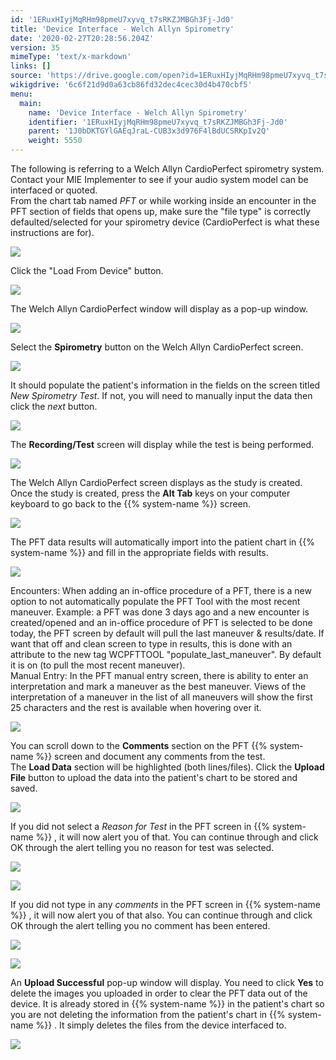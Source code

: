 ```yaml
---
id: '1ERuxHIyjMqRHm98pmeU7xyvq_t7sRKZJMBGh3Fj-Jd0'
title: 'Device Interface - Welch Allyn Spirometry'
date: '2020-02-27T20:28:56.204Z'
version: 35
mimeType: 'text/x-markdown'
links: []
source: 'https://drive.google.com/open?id=1ERuxHIyjMqRHm98pmeU7xyvq_t7sRKZJMBGh3Fj-Jd0'
wikigdrive: '6c6f21d9d0a63cb86fd32dec4cec30d4b470cbf5'
menu:
  main:
    name: 'Device Interface - Welch Allyn Spirometry'
    identifier: '1ERuxHIyjMqRHm98pmeU7xyvq_t7sRKZJMBGh3Fj-Jd0'
    parent: '1J0bDKTGYlGAEqJraL-CUB3x3d976F4lBdUCSRKpIv2Q'
    weight: 5550
---
```

The following is referring to a Welch Allyn CardioPerfect spirometry system. Contact your MIE Implementer to see if your audio system model can be interfaced or quoted.  
From the chart tab named *PFT* or while working inside an encounter in the PFT section of fields that opens up, make sure the "file type" is correctly defaulted/selected for your spirometry device (CardioPerfect is what these instructions are for).
  
![](../device-interface-welch-allyn-spirometry.assets/278bd91e8673a0fddf083772fb20031f.png)  

Click the "Load From Device" button.
  
![](../device-interface-welch-allyn-spirometry.assets/9b8e81b29a3dc0c3d8551774ae1e1339.png)  

The Welch Allyn CardioPerfect window will display as a pop-up window.
  
![](../device-interface-welch-allyn-spirometry.assets/dacb0656ea6c39c025d252d5e5932087.png)  

Select the **Spirometry** button on the Welch Allyn CardioPerfect screen.
  
![](../device-interface-welch-allyn-spirometry.assets/e38d11d4eaa80d608699a5663a92d0ca.png)  

It should populate the patient's information in the fields on the screen titled *New Spirometry Test*. If not, you will need to manually input the data then click the *next* button.
  
![](../device-interface-welch-allyn-spirometry.assets/b7f3686854718c2676bc3f0979bfe638.png)  

The **Recording/Test** screen will display while the test is being performed.
  
![](../device-interface-welch-allyn-spirometry.assets/940589d91db1e3104f4860b23fbfecf2.png)  

The Welch Allyn CardioPerfect screen displays as the study is created. Once the study is created, press the **Alt Tab** keys on your computer keyboard to go back to the {{% system-name %}} screen.
  
![](../device-interface-welch-allyn-spirometry.assets/e25b0703a8c73ed82ff966f26f895279.png)  

The PFT data results will automatically import into the patient chart in {{% system-name %}} and fill in the appropriate fields with results.
  
![](../device-interface-welch-allyn-spirometry.assets/3f27cba5b17803920610374922cfcb87.png)  

Encounters: When adding an in-office procedure of a PFT, there is a new option to not automatically populate the PFT Tool with the most recent maneuver. Example: a PFT was done 3 days ago and a new encounter is created/opened and an in-office procedure of PFT is selected to be done today, the PFT screen by default will pull the last maneuver & results/date. If want that off and clean screen to type in results, this is done with an attribute to the new tag WCPFTTOOL "populate_last_maneuver". By default it is on (to pull the most recent maneuver).  
Manual Entry: In the PFT manual entry screen, there is ability to enter an interpretation and mark a maneuver as the best maneuver. Views of the interpretation of a maneuver in the list of all maneuvers will show the first 25 characters and the rest is available when hovering over it.
  
![](../device-interface-welch-allyn-spirometry.assets/24613d4e362c92556f3cf852287d69d0.png)  

You can scroll down to the **Comments** section on the PFT {{% system-name %}} screen and document any comments from the test.  
The **Load Data** section will be highlighted (both lines/files). Click the **Upload File** button to upload the data into the patient's chart to be stored and saved.
  
![](../device-interface-welch-allyn-spirometry.assets/22f0bf3007795c34afa926cd24d07ff6.png)  

If you did not select a *Reason for Test* in the PFT screen in {{% system-name %}} , it will now alert you of that. You can continue through and click OK through the alert telling you no reason for test was selected.
  
![](../device-interface-welch-allyn-spirometry.assets/c3bf54cde122755049dfe873ed8d355e.png)  
  
 ![](../device-interface-welch-allyn-spirometry.assets/c3d77a1521043e4c5520e2a25796cb49.png)  
  
If you did not type in any *comments* in the PFT screen in {{% system-name %}} , it will now alert you of that also. You can continue through and click OK through the alert telling you no comment has been entered.
  
![](../device-interface-welch-allyn-spirometry.assets/acbb3262c14eb8807b1226c72a817524.png)  
  
 ![](../device-interface-welch-allyn-spirometry.assets/e4ea6dbe0b0dedc64fb6754bad005309.png)  
  
An **Upload Successful** pop-up window will display. You need to click **Yes** to delete the images you uploaded in order to clear the PFT data out of the device. It is already stored in {{% system-name %}} in the patient's chart so you are not deleting the information from the patient's chart in {{% system-name %}} . It simply deletes the files from the device interfaced to.
  
![](../device-interface-welch-allyn-spirometry.assets/5897e6ffdf4aabd9f276f3b2682dbf3b.png)  

